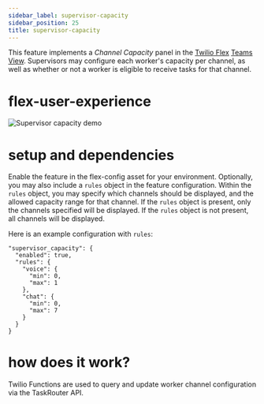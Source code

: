 ```yaml
---
sidebar_label: supervisor-capacity
sidebar_position: 25
title: supervisor-capacity
---
```


This feature implements a _Channel Capacity_ panel in the [Twilio Flex](https://www.twilio.com/flex) [Teams View](https://www.twilio.com/docs/flex/monitor-agent-activity). Supervisors may configure each worker's capacity per channel, as well as whether or not a worker is eligible to receive tasks for that channel.

# flex-user-experience

![Supervisor capacity demo](/img/f2/supervisor-capacity/supervisor-capacity.gif)

# setup and dependencies

Enable the feature in the flex-config asset for your environment. Optionally, you may also include a `rules` object in the feature configuration. Within the `rules` object, you may specify which channels should be displayed, and the allowed capacity range for that channel. If the `rules` object is present, only the channels specified will be displayed. If the `rules` object is not present, all channels will be displayed.

Here is an example configuration with `rules`:

```
"supervisor_capacity": {
  "enabled": true,
  "rules": {
    "voice": {
      "min": 0,
      "max": 1
    },
    "chat": {
      "min": 0,
      "max": 7
    }
  }
}
```

# how does it work?

Twilio Functions are used to query and update worker channel configuration via the TaskRouter API.
